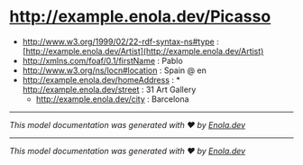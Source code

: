 # http://example.enola.dev/Picasso

* http://www.w3.org/1999/02/22-rdf-syntax-ns#type : [http://example.enola.dev/Artist](http://example.enola.dev/Artist)
* http://xmlns.com/foaf/0.1/firstName : Pablo
* http://www.w3.org/ns/locn#location : Spain @ en
* http://example.enola.dev/homeAddress :     * http://example.enola.dev/street : 31 Art Gallery
    * http://example.enola.dev/city : Barcelona

---
_This model documentation was generated with ❤️ by [Enola.dev](https://www.enola.dev)_


---
_This model documentation was generated with ❤️ by [Enola.dev](https://www.enola.dev)_
